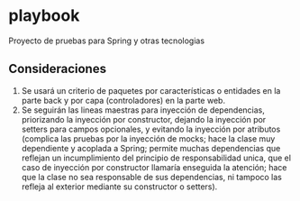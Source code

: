 # playbook
Proyecto de pruebas para Spring y otras tecnologias

## Consideraciones
1. Se usará un criterio de paquetes por características o entidades en la parte back y por capa (controladores) en la parte web.
2. Se seguirán las lineas maestras para inyección de dependencias, priorizando la inyección por constructor, dejando la inyección por setters para campos opcionales, y evitando la inyección por atributos (complica las pruebas por la inyección de mocks; hace la clase muy dependiente y acoplada a Spring; permite muchas dependencias que reflejan un incumplimiento del principio de responsabilidad unica, que el caso de inyección por constructor llamaría enseguida la atención; hace que la clase no sea responsable de sus dependencias, ni tampoco las refleja al exterior mediante su constructor o setters).
